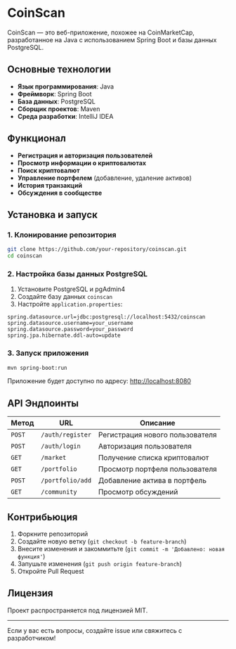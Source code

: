 # CoinScan

CoinScan — это веб-приложение, похожее на CoinMarketCap, разработанное на Java с использованием Spring Boot и базы данных PostgreSQL.

## Основные технологии
- **Язык программирования**: Java
- **Фреймворк**: Spring Boot
- **База данных**: PostgreSQL
- **Сборщик проектов**: Maven
- **Среда разработки**: IntelliJ IDEA

## Функционал
- **Регистрация и авторизация пользователей**
- **Просмотр информации о криптовалютах**
- **Поиск криптовалют**
- **Управление портфелем** (добавление, удаление активов)
- **История транзакций**
- **Обсуждения в сообществе**

## Установка и запуск

### 1. Клонирование репозитория
```sh
git clone https://github.com/your-repository/coinscan.git
cd coinscan
```

### 2. Настройка базы данных PostgreSQL
1. Установите PostgreSQL и pgAdmin4
2. Создайте базу данных `coinscan`
3. Настройте `application.properties`:
```properties
spring.datasource.url=jdbc:postgresql://localhost:5432/coinscan
spring.datasource.username=your_username
spring.datasource.password=your_password
spring.jpa.hibernate.ddl-auto=update
```

### 3. Запуск приложения
```sh
mvn spring-boot:run
```

Приложение будет доступно по адресу: [http://localhost:8080](http://localhost:8080)

## API Эндпоинты
| Метод | URL | Описание |
|--------|----------------------|--------------------------------|
| `POST` | `/auth/register` | Регистрация нового пользователя |
| `POST` | `/auth/login` | Авторизация пользователя |
| `GET` | `/market` | Получение списка криптовалют |
| `GET` | `/portfolio` | Просмотр портфеля пользователя |
| `POST` | `/portfolio/add` | Добавление актива в портфель |
| `GET` | `/community` | Просмотр обсуждений |

## Контрибьюция
1. Форкните репозиторий
2. Создайте новую ветку (`git checkout -b feature-branch`)
3. Внесите изменения и закоммитьте (`git commit -m 'Добавлено: новая функция'`)
4. Запушьте изменения (`git push origin feature-branch`)
5. Откройте Pull Request

## Лицензия
Проект распространяется под лицензией MIT.

---

Если у вас есть вопросы, создайте issue или свяжитесь с разработчиком!

